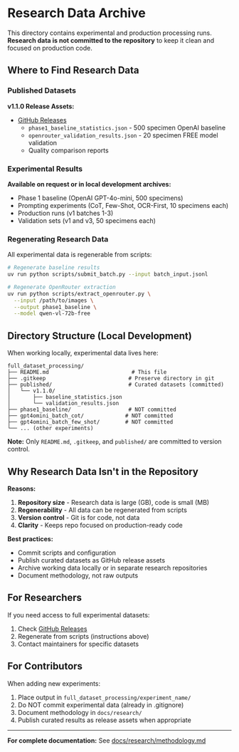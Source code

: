 # Research Data Archive

This directory contains experimental and production processing runs. **Research data is not committed to the repository** to keep it clean and focused on production code.

## Where to Find Research Data

### Published Datasets

**v1.1.0 Release Assets:**
- [GitHub Releases](https://github.com/devvyn/aafc-herbarium-dwc-extraction-2025/releases/tag/v1.1.0)
  - `phase1_baseline_statistics.json` - 500 specimen OpenAI baseline
  - `openrouter_validation_results.json` - 20 specimen FREE model validation
  - Quality comparison reports

### Experimental Results

**Available on request or in local development archives:**
- Phase 1 baseline (OpenAI GPT-4o-mini, 500 specimens)
- Prompting experiments (CoT, Few-Shot, OCR-First, 10 specimens each)
- Production runs (v1 batches 1-3)
- Validation sets (v1 and v3, 50 specimens each)

### Regenerating Research Data

All experimental data is regenerable from scripts:

```bash
# Regenerate baseline results
uv run python scripts/submit_batch.py --input batch_input.jsonl

# Regenerate OpenRouter extraction
uv run python scripts/extract_openrouter.py \
  --input /path/to/images \
  --output phase1_baseline \
  --model qwen-vl-72b-free
```

## Directory Structure (Local Development)

When working locally, experimental data lives here:

```
full_dataset_processing/
├── README.md                          # This file
├── .gitkeep                          # Preserve directory in git
├── published/                        # Curated datasets (committed)
│   └── v1.1.0/
│       ├── baseline_statistics.json
│       └── validation_results.json
├── phase1_baseline/                  # NOT committed
├── gpt4omini_batch_cot/             # NOT committed
├── gpt4omini_batch_few_shot/        # NOT committed
└── ... (other experiments)
```

**Note:** Only `README.md`, `.gitkeep`, and `published/` are committed to version control.

## Why Research Data Isn't in the Repository

**Reasons:**
1. **Repository size** - Research data is large (GB), code is small (MB)
2. **Regenerability** - All data can be regenerated from scripts
3. **Version control** - Git is for code, not data
4. **Clarity** - Keeps repo focused on production-ready code

**Best practices:**
- Commit scripts and configuration
- Publish curated datasets as GitHub release assets
- Archive working data locally or in separate research repositories
- Document methodology, not raw outputs

## For Researchers

If you need access to full experimental datasets:
1. Check [GitHub Releases](https://github.com/devvyn/aafc-herbarium-dwc-extraction-2025/releases)
2. Regenerate from scripts (instructions above)
3. Contact maintainers for specific datasets

## For Contributors

When adding new experiments:
1. Place output in `full_dataset_processing/experiment_name/`
2. Do NOT commit experimental data (already in .gitignore)
3. Document methodology in `docs/research/`
4. Publish curated results as release assets when appropriate

---

**For complete documentation:** See [docs/research/methodology.md](../docs/research/methodology.md)

